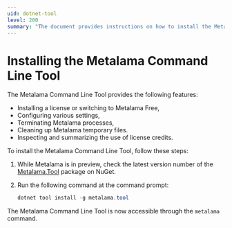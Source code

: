 ```yaml
---
uid: dotnet-tool
level: 200
summary: "The document provides instructions on how to install the Metalama Command Line Tool, which offers several features for managing the Metalama software."
---
```


# Installing the Metalama Command Line Tool

The Metalama Command Line Tool provides the following features:

* Installing a license or switching to Metalama Free,
* Configuring various settings,
* Terminating Metalama processes,
* Cleaning up Metalama temporary files.
* Inspecting and summarizing the use of license credits.

To install the Metalama Command Line Tool, follow these steps:

1. While Metalama is in preview, check the latest version number of the [Metalama.Tool](https://www.nuget.org/packages/Metalama.Tool) package on NuGet.
2. Run the following command at the command prompt:

    ```powershell
    dotnet tool install -g metalama.tool
    ```

The Metalama Command Line Tool is now accessible through the `metalama` command.

